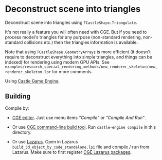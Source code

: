 # Deconstruct scene into triangles

Deconstruct scene into triangles using `TCastleShape.Triangulate`.

It's not really a feature you will often need with CGE. But if you need to process model's triangles for any purpose (non-standard rendering, non-standard collisions etc.) then the triangles information is available.

Note that using `TCastleShape.GeometryArrays` is more efficient (it doesn't require to deconstruct everything into simple triangles, and things can be indexed) for rendering using modern GPU APIs. See `examples/research_special_rendering_methods/new_renderer_skeleton/new_renderer_skeleton.lpr` for more comments.

Using [Castle Game Engine](https://castle-engine.io/).

## Building

Compile by:

- [CGE editor](https://castle-engine.io/editor). Just use menu items _"Compile"_ or _"Compile And Run"_.

- Or use [CGE command-line build tool](https://castle-engine.io/build_tool). Run `castle-engine compile` in this directory.

- Or use [Lazarus](https://www.lazarus-ide.org/). Open in Lazarus `build_3d_object_by_code_standalone.lpi` file and compile / run from Lazarus. Make sure to first register [CGE Lazarus packages](https://castle-engine.io/lazarus).
